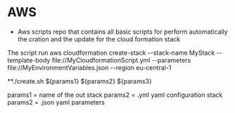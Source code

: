 # AWS
- Aws scripts repo that contains all basic scripts for perform automatically the cration and the update for the cloud formation stack

The script run
aws cloudformation create-stack --stack-name MyStack --template-body file://MyCloudformationScript.yml  --parameters file://MyEnvironmentVariables.json --region eu-central-1

**./create.sh ${params1} ${params2} ${params3}

params1 = name of the out stack
params2 = .yml yaml configuration stack
params2 = .json yaml parameters


